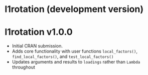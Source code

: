 # l1rotation (development version)

# l1rotation v1.0.0

* Initial CRAN submission.
* Adds core functionality with user functions `local_factors()`, `find_local_factors()`, and `test_local_factors()`
* Updates arguments and results to `loadings` rather than `Lambda` throughout
